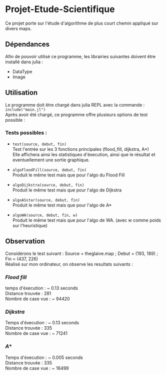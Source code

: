 # Projet-Etude-Scientifique
Ce projet porte sur l'étude d'algorithme de plus court chemin appliqué sur divers maps.

## Dépendances 
Afin de pouvoir utilisé ce programme, les librairies suivantes doivent être installé dans julia : 
- DataType
- Image

## Utilisation
Le programme doit être chargé dans julia REPL avec la commande : `include("main.jl")`  <br>
Après avoir été chargé, ce programme offre plusieurs options de test possible :  <br>

### Tests possibles :
- `test(source, debut, fin)` <br>
Test l'entrée sur les 3 fonctions principales (flood_fill, dijkstra, A*) <br>
Elle affichera ainsi les statistiques d'éxecution, ainsi que le résultat et eventuellement une sortie graphique.

- `algoFloodFill(source, debut, fin)` <br>
Produit le même test mais que pour l'algo du Flood Fill

- `algoDijkstra(source, debut, fin)` <br>
Produit le même test mais que pour l'algo de Dijkstra

- `algoASstar(source, debut, fin)` <br>
Produit le même test mais que pour l'algo de A*

- `algoWA(source, debut, fin, w)` <br>
Produit le même test mais que pour l'algo de WA. (avec w comme poids sur l'heuristique)

## Observation
Considérons le test suivant : Source = theglaive.map ; Debut = (193, 189) ; Fin = (437, 226) <br>
Réalisé sur mon ordinateur, on observe les resultats suivants : 

### *Flood fill* 
temps d'éxecution : ~ 0.13 seconds <br>
Distance trouvée : 281 <br>
Nombre de case vue : ~ 94420 <br>

### *Dijkstra*
Temps d'éxecution : ~ 0.13 seconds <br>
Distance trouvée : 335 <br>
Nombre de case vue : ~ 71241  <br>

### *A**
Temps d'éxecution : ~ 0.005 seconds  <br>
Distance trouvée : 335  <br>
Nombre de case vue : ~ 16499  <br>

